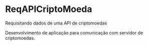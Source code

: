 # ReqAPICriptoMoeda
Requisitando dados de uma API de criptomoedas

Desenvolvimento de aplicação para comunicação com servidor de criptomoedas.
